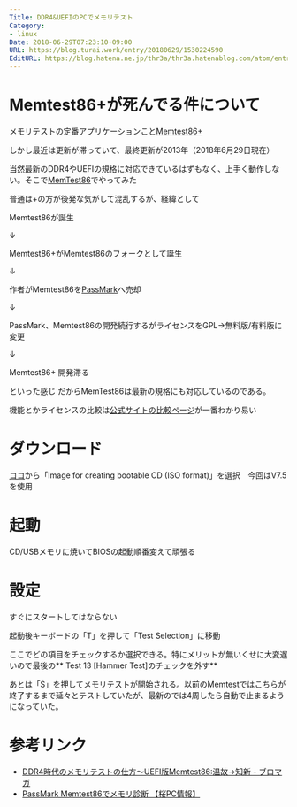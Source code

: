 ```yaml
---
Title: DDR4&UEFIのPCでメモリテスト
Category:
- linux
Date: 2018-06-29T07:23:10+09:00
URL: https://blog.turai.work/entry/20180629/1530224590
EditURL: https://blog.hatena.ne.jp/thr3a/thr3a.hatenablog.com/atom/entry/10257846132596206585
---
```


# Memtest86+が死んでる件について

メモリテストの定番アプリケーションこと[Memtest86+](http://www.memtest.org/)

しかし最近は更新が滞っていて、最終更新が2013年（2018年6月29日現在）

当然最新のDDR4やUEFIの規格に対応できているはずもなく、上手く動作しない。そこで[MemTest86](https://www.memtest86.com/)でやってみた

普通は+の方が後発な気がして混乱するが、経緯として

Memtest86が誕生

↓

Memtest86+がMemtest86のフォークとして誕生

↓

作者がMemtest86を[PassMark](https://www.passmark.com/)へ売却

↓

PassMark、Memtest86の開発続行するがライセンスをGPL→無料版/有料版に変更

↓

Memtest86+ 開発滞る

といった感じ だからMemTest86は最新の規格にも対応しているのである。

機能とかライセンスの比較は[公式サイトの比較ページ](https://www.memtest86.com/features.htm)が一番わかり易い

# ダウンロード

[ココ](https://www.memtest86.com/download.htm)から「Image for creating bootable CD (ISO format)」を選択　今回はV7.5を使用

# 起動

CD/USBメモリに焼いてBIOSの起動順番変えて頑張る

# 設定

すぐにスタートしてはならない

起動後キーボードの「T」を押して「Test Selection」に移動

ここでどの項目をチェックするか選択できる。特にメリットが無いくせに大変遅いので最後の** Test 13 [Hammer Test]のチェックを外す** 

あとは「S」を押してメモリテストが開始される。以前のMemtestではこちらが終了するまで延々とテストしていたが、最新のでは4周したら自動で止まるようになっていた。

# 参考リンク

- [DDR4時代のメモリテストの仕方～UEFI版Memtest86:温故→知新 - ブロマガ](http://ch.nicovideo.jp/neet_wl0c0w1/blomaga/ar1041607)
- [PassMark Memtest86でメモリ診断 【桜PC情報】](https://www.sakura-pc.jp/pc/contents/hardware/memory/pm-memtest86.html)
